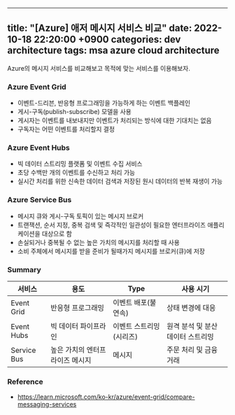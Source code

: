 ---
title: "[Azure] 애저 메시지 서비스 비교"
date: 2022-10-18 22:20:00 +0900
categories: dev architecture
tags: msa azure cloud architecture
----

Azure의 메시지 서비스를 비교해보고 목적에 맞는 서비스를 이용해보자.

### Azure Event Grid
- 이벤트-드리븐, 반응형 프로그래밍을 가능하게 하는 이벤트 백플레인 
- 게시-구독(publish-subscribe) 모델을 사용 
- 게시자는 이벤트를 내보내지만 이벤트가 처리되는 방식에 대한 기대치는 없음 
- 구독자는 어떤 이벤트를 처리할지 결정 

### Azure Event Hubs 
- 빅 데이터 스트리밍 플랫폼 및 이벤트 수집 서비스 
- 초당 수백만 개의 이벤트를 수신하고 처리 가능 
- 실시간 처리를 위한 신속한 데이터 검색과 저장된 원시 데이터의 반복 재생이 가능 

### Azure Service Bus 
- 메시지 큐와 게시-구독 토픽이 있는 메시지 브로커
- 트랜잭션, 순서 지정, 중복 검색 및 즉각적인 일관성이 필요한 엔터프라이즈 애플리케이션을 대상으로 함 
- 손실되거나 중복될 수 없는 높은 가치의 메시지를 처리할 때 사용 
- 소비 주체에서 메시지를 받을 준비가 될때가지 메시지를 브로커(큐)에 저장

### Summary

서비스 |용도 |Type |사용 시기
----|-----|------|-----
Event Grid |반응형 프로그래밍 |이벤트 배포(불연속) |상태 변경에 대응 
Event Hubs | 빅 데이터 파이프라인  | 이벤트 스트리밍(시리즈) | 원격 분석 및 분산 데이터 스트리밍 
Service Bus | 높은 가치의 엔터프라이즈 메시지 | 메시지  | 주문 처리 및 금융 거래 

### Reference
- https://learn.microsoft.com/ko-kr/azure/event-grid/compare-messaging-services
